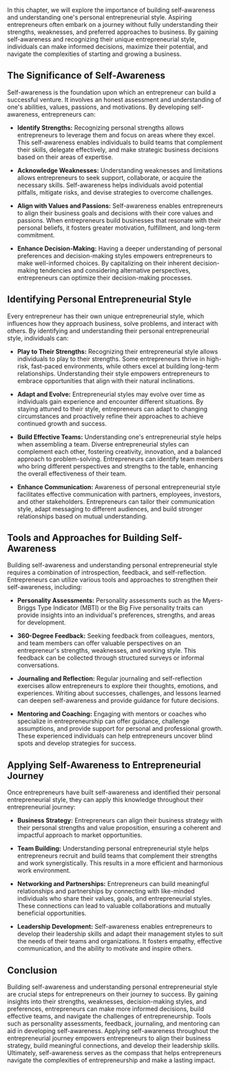 
In this chapter, we will explore the importance of building self-awareness and understanding one's personal entrepreneurial style. Aspiring entrepreneurs often embark on a journey without fully understanding their strengths, weaknesses, and preferred approaches to business. By gaining self-awareness and recognizing their unique entrepreneurial style, individuals can make informed decisions, maximize their potential, and navigate the complexities of starting and growing a business.

The Significance of Self-Awareness
----------------------------------

Self-awareness is the foundation upon which an entrepreneur can build a successful venture. It involves an honest assessment and understanding of one's abilities, values, passions, and motivations. By developing self-awareness, entrepreneurs can:

* **Identify Strengths:** Recognizing personal strengths allows entrepreneurs to leverage them and focus on areas where they excel. This self-awareness enables individuals to build teams that complement their skills, delegate effectively, and make strategic business decisions based on their areas of expertise.

* **Acknowledge Weaknesses:** Understanding weaknesses and limitations allows entrepreneurs to seek support, collaborate, or acquire the necessary skills. Self-awareness helps individuals avoid potential pitfalls, mitigate risks, and devise strategies to overcome challenges.

* **Align with Values and Passions:** Self-awareness enables entrepreneurs to align their business goals and decisions with their core values and passions. When entrepreneurs build businesses that resonate with their personal beliefs, it fosters greater motivation, fulfillment, and long-term commitment.

* **Enhance Decision-Making:** Having a deeper understanding of personal preferences and decision-making styles empowers entrepreneurs to make well-informed choices. By capitalizing on their inherent decision-making tendencies and considering alternative perspectives, entrepreneurs can optimize their decision-making processes.

Identifying Personal Entrepreneurial Style
------------------------------------------

Every entrepreneur has their own unique entrepreneurial style, which influences how they approach business, solve problems, and interact with others. By identifying and understanding their personal entrepreneurial style, individuals can:

* **Play to Their Strengths:** Recognizing their entrepreneurial style allows individuals to play to their strengths. Some entrepreneurs thrive in high-risk, fast-paced environments, while others excel at building long-term relationships. Understanding their style empowers entrepreneurs to embrace opportunities that align with their natural inclinations.

* **Adapt and Evolve:** Entrepreneurial styles may evolve over time as individuals gain experience and encounter different situations. By staying attuned to their style, entrepreneurs can adapt to changing circumstances and proactively refine their approaches to achieve continued growth and success.

* **Build Effective Teams:** Understanding one's entrepreneurial style helps when assembling a team. Diverse entrepreneurial styles can complement each other, fostering creativity, innovation, and a balanced approach to problem-solving. Entrepreneurs can identify team members who bring different perspectives and strengths to the table, enhancing the overall effectiveness of their team.

* **Enhance Communication:** Awareness of personal entrepreneurial style facilitates effective communication with partners, employees, investors, and other stakeholders. Entrepreneurs can tailor their communication style, adapt messaging to different audiences, and build stronger relationships based on mutual understanding.

Tools and Approaches for Building Self-Awareness
------------------------------------------------

Building self-awareness and understanding personal entrepreneurial style requires a combination of introspection, feedback, and self-reflection. Entrepreneurs can utilize various tools and approaches to strengthen their self-awareness, including:

* **Personality Assessments:** Personality assessments such as the Myers-Briggs Type Indicator (MBTI) or the Big Five personality traits can provide insights into an individual's preferences, strengths, and areas for development.

* **360-Degree Feedback:** Seeking feedback from colleagues, mentors, and team members can offer valuable perspectives on an entrepreneur's strengths, weaknesses, and working style. This feedback can be collected through structured surveys or informal conversations.

* **Journaling and Reflection:** Regular journaling and self-reflection exercises allow entrepreneurs to explore their thoughts, emotions, and experiences. Writing about successes, challenges, and lessons learned can deepen self-awareness and provide guidance for future decisions.

* **Mentoring and Coaching:** Engaging with mentors or coaches who specialize in entrepreneurship can offer guidance, challenge assumptions, and provide support for personal and professional growth. These experienced individuals can help entrepreneurs uncover blind spots and develop strategies for success.

Applying Self-Awareness to Entrepreneurial Journey
--------------------------------------------------

Once entrepreneurs have built self-awareness and identified their personal entrepreneurial style, they can apply this knowledge throughout their entrepreneurial journey:

* **Business Strategy:** Entrepreneurs can align their business strategy with their personal strengths and value proposition, ensuring a coherent and impactful approach to market opportunities.

* **Team Building:** Understanding personal entrepreneurial style helps entrepreneurs recruit and build teams that complement their strengths and work synergistically. This results in a more efficient and harmonious work environment.

* **Networking and Partnerships:** Entrepreneurs can build meaningful relationships and partnerships by connecting with like-minded individuals who share their values, goals, and entrepreneurial styles. These connections can lead to valuable collaborations and mutually beneficial opportunities.

* **Leadership Development:** Self-awareness enables entrepreneurs to develop their leadership skills and adapt their management styles to suit the needs of their teams and organizations. It fosters empathy, effective communication, and the ability to motivate and inspire others.

Conclusion
----------

Building self-awareness and understanding personal entrepreneurial style are crucial steps for entrepreneurs on their journey to success. By gaining insights into their strengths, weaknesses, decision-making styles, and preferences, entrepreneurs can make more informed decisions, build effective teams, and navigate the challenges of entrepreneurship. Tools such as personality assessments, feedback, journaling, and mentoring can aid in developing self-awareness. Applying self-awareness throughout the entrepreneurial journey empowers entrepreneurs to align their business strategy, build meaningful connections, and develop their leadership skills. Ultimately, self-awareness serves as the compass that helps entrepreneurs navigate the complexities of entrepreneurship and make a lasting impact.

